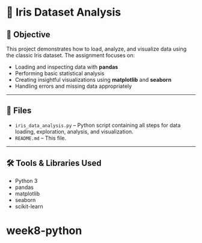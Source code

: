 # 🌸 Iris Dataset Analysis

## 📘 Objective

This project demonstrates how to load, analyze, and visualize data using the classic Iris dataset. The assignment focuses on:

- Loading and inspecting data with **pandas**
- Performing basic statistical analysis
- Creating insightful visualizations using **matplotlib** and **seaborn**
- Handling errors and missing data appropriately

---

## 📁 Files

- `iris_data_analysis.py` – Python script containing all steps for data loading, exploration, analysis, and visualization.
- `README.md` – This file.

---

## 🛠️ Tools & Libraries Used

- Python 3
- pandas
- matplotlib
- seaborn
- scikit-learn
# week8-python
